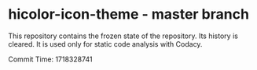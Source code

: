 # hicolor-icon-theme - master branch

This repository contains the frozen state of the repository.
Its history is cleared. It is used only for static code
analysis with Codacy.

Commit Time: 1718328741